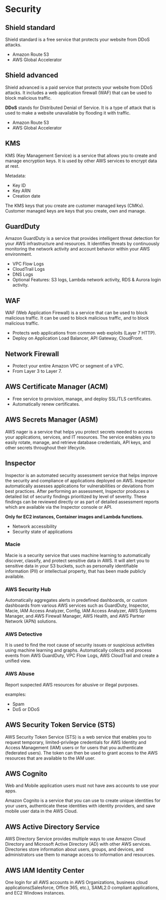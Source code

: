 # Security

## Shield standard

Shield standard is a free service that protects your website from DDoS attacks.

- Amazon Route 53
- AWS Global Accelerator

## Shield advanced

Shield advanced is a paid service that protects your website from DDoS attacks. It includes a web application firewall (WAF) that can be used to block malicious traffic.

**DDoS** stands for Distributed Denial of Service. It is a type of attack that is used to make a website unavailable by flooding it with traffic.

- Amazon Route 53
- AWS Global Accelerator

## KMS

KMS (Key Management Service) is a service that allows you to create and manage encryption keys. It is used by other AWS services to encrypt data at rest.

Metadata:

- Key ID
- Key ARN
- Creation date

The KMS keys that you create are customer managed keys (CMKs). Customer managed keys are keys that you create, own and manage.

## GuardDuty

Amazon GuardDuty is a service that provides intelligent threat detection for your AWS infrastructure and resources. It identifies threats by continuously monitoring the network activity and account behavior within your AWS environment.

- VPC Flow Logs
- CloudTrail Logs
- DNS Logs
- Optional Features: S3 logs, Lambda network activity, RDS & Aurora login activity.

## WAF

WAF (Web Application Firewall) is a service that can be used to block malicious traffic. It can be used to block malicious traffic, and to block malicious traffic.

- Protects web applications from common web exploits (Layer 7 HTTP).
- Deploy on Application Load Balancer, API Gateway, CloudFront.

## Network Firewall

- Protect your entire Amazon VPC or segment of a VPC.
- From Layer 3 to Layer 7.

## AWS Certificate Manager (ACM)

- Free service to provision, manage, and deploy SSL/TLS certificates.
- Automatically renew certificates.

## AWS Secrets Manager (ASM)

AWS nager is a service that helps you protect secrets needed to access your applications, services, and IT resources. The service enables you to easily rotate, manage, and retrieve database credentials, API keys, and other secrets throughout their lifecycle.

## Inspector

Inspector is an automated security assessment service that helps improve the security and compliance of applications deployed on AWS. Inspector automatically assesses applications for vulnerabilities or deviations from best practices. After performing an assessment, Inspector produces a detailed list of security findings prioritized by level of severity. These findings can be reviewed directly or as part of detailed assessment reports which are available via the Inspector console or API.

**Only for EC2 instances, Container images and Lambda functions.**

- Network accessibility
- Security state of applications

### Macie

Macie is a security service that uses machine learning to automatically discover, classify, and protect sensitive data in AWS. It will alert you to sensitive data in your S3 buckets, such as personally identifiable information (PII) or intellectual property, that has been made publicly available.

### AWS Security Hub

Automatically aggregates alerts in predefined dashboards, or custom dashboards from various AWS services such as GuardDuty, Inspector, Macie, IAM Access Analyzer, Config, IAM Access Analyzer, AWS Systems Manager, and AWS Firewall Manager, AWS Health, and AWS Partner Network (APN) solutions.

### AWS Detective

It is used to find the root cause of security issues or suspicious activities using machine learning and graphs. Automatically collects and process events from AWS GuardDuty, VPC Flow Logs, AWS CloudTrail and create a unified view.

### AWS Abuse

Report suspected AWS resources for abusive or illegal purposes.

examples:

- Spam
- DoS or DDoS

## AWS Security Token Service (STS)

AWS Security Token Service (STS) is a web service that enables you to request temporary, limited-privilege credentials for AWS Identity and Access Management (IAM) users or for users that you authenticate (federated users). The token can then be used to grant access to the AWS resources that are available to the IAM user.

## AWS Cognito

Web and Mobile application users must not have aws accounts to use your apps.

Amazon Cognito is a service that you can use to create unique identities for your users, authenticate these identities with identity providers, and save mobile user data in the AWS Cloud.

## AWS Active Directory Service

AWS Directory Service provides multiple ways to use Amazon Cloud Directory and Microsoft Active Directory (AD) with other AWS services. Directories store information about users, groups, and devices, and administrators use them to manage access to information and resources.

## AWS IAM Identity Center

One login for all AWS accounts in AWS Organizations, business cloud applications(Salesforce, Office 365, etc.), SAML2.0 compliant applications, and EC2 Windows instances.
